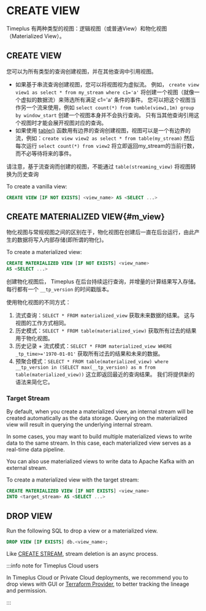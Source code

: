# CREATE VIEW

Timeplus 有两种类型的视图：逻辑视图（或普通View）和物化视图（Materialized View）。

## CREATE VIEW

您可以为所有类型的查询创建视图，并在其他查询中引用视图。

* 如果基于串流查询创建视图，您可以将视图视为虚拟流。 例如， `create view view1 as select * from my_stream where c1='a'` 将创建一个视图（就像一个虚拟的数据流）来筛选所有满足 c1='a' 条件的事件。 您可以把这个视图当作另一个流来使用，例如 `select count(*) from tumble(view1,1m) group by window_start` 创建一个视图本身并不会执行查询。 只有当其他查询引用这个视图时才能会展开视图对应的查询。
* 如果使用 [table()](functions_for_streaming#table) 函数用有边界的查询创建视图，视图可以是一个有边界的流，例如：`create view view2 as select * from table(my_stream)` 然后每次运行 `select count(*) from view2` 将立即返回my_stream的当前行数，而不必等待将来的事件。

请注意，基于流查询而创建的视图，不能通过 `table(streaming_view)` 将视图转换为历史查询

To create a vanilla view:

```sql
CREATE VIEW [IF NOT EXISTS] <view_name> AS <SELECT ...>
```

## CREATE MATERIALIZED VIEW{#m_view}

物化视图与常规视图之间的区别在于，物化视图在创建后一直在后台运行，由此产生的数据将写入内部存储(即所谓的物化)。

To create a materialized view:

```sql
CREATE MATERIALIZED VIEW [IF NOT EXISTS] <view_name> 
AS <SELECT ...>
```

创建物化视图后， Timeplus 在后台持续运行查询，并增量的计算结果写入存储。  每行都有一个 `__tp_version` 的时间戳版本。

使用物化视图的不同方式：

1. 流式查询：`SELECT * FROM materialized_view` 获取未来数据的结果。 这与视图的工作方式相同。
2. 历史模式：`SELECT * FROM table(materialized_view)` 获取所有过去的结果用于物化视图。
3. 历史记录 + 流式模式：`SELECT * FROM materialized_view WHERE _tp_time>='1970-01-01'` 获取所有过去的结果和未来的数据。
4. 预聚合模式：`SELECT * FROM table(materialized_view) where __tp_version in (SELECT max(__tp_version) as m from table(materialized_view))` 这立即返回最近的查询结果。 我们将提供新的语法来简化它。

### Target Stream

By default, when you create a materialized view, an internal stream will be created automatically as the data storage. Querying on the materialized view will result in querying the underlying internal stream.

In some cases, you may want to build multiple materialized views to write data to the same stream. In this case, each materialized view serves as a real-time data pipeline.

You can also use materialized views to write data to Apache Kafka with an external stream.

To create a materialized view with the target stream:

```sql
CREATE MATERIALIZED VIEW [IF NOT EXISTS] <view_name>
INTO <target_stream> AS <SELECT ...>
```

## DROP VIEW

Run the following SQL to drop a view or a materialized view.

```sql
DROP VIEW [IF EXISTS] db.<view_name>;
```

Like [CREATE STREAM](proton-create-stream), stream deletion is an async process.

:::info note for Timeplus Cloud users

In Timeplus Cloud or Private Cloud deployments, we recommend you to drop views with GUI or [Terraform Provider](terraform), to better tracking the lineage and permission.

:::
